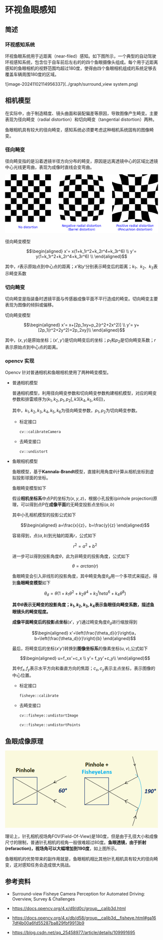 # 环视鱼眼感知

## 简述

### 环视感知系统

环视鱼眼系统用于近距离（near-filed）感知。如下图所示，一个典型的自动驾驶环视感知系统，包含位于自车前后左右的的四个鱼眼摄像头组成。每个用于近距离感知的鱼眼相机的视野范围均超过180度，使得由四个鱼眼相机组成的系统足够去覆盖车辆周围180度的区域。

![image-20241102114956337](../graph/surround_view system.png)



## 相机模型

在实际中，由于制造精度、镜头曲面和装配偏差等原因，导致图像产生畸变。主要表现为径向畸变（radial distortion）和切向畸变（tangential distortion）两种。

鱼眼相机具有较大的径向畸变，感知系统必须要考虑这种相机系统固有的图像畸变。

### 径向畸变

径向畸变指的是沿着透镜半径方向分布的畸变，原因是远离透镜中心的区域比透镜中心光线更弯曲，表现为成像时直线会变弯曲。

![distortion_examples](../graph/distortion_examples.png)

径向畸变模型

$$\begin{aligned}
x'= x(1+k_1r^2+k_2r^4+k_3r^6) \\
y'= y(1+k_1r^2+k_2r^4+k_3r^6) \\
\end{aligned}$$

其中，$r$表示原始点到中心点的距离；$x'$和$y'$分别表示畸变后的距离；$k_1$、$k_2$、$k_3$表示畸变系数

### 切向畸变

切向畸变是指装备时透镜平面与传感器成像平面不平行造成的畸变。切向畸变主要表现为图像的倾斜或偏移。

切向畸变模型

$$\begin{aligned}
x'= x+[2p_1xy+p_2(r^2+2x^2)] \\
y'= y+[2p_1(r^2+2y^2)+2p_2xy]\\
\end{aligned}$$

其中，$(x,y)$是原始坐标；$(x',y')$是切向畸变后的坐标；$p_1$和$p_2$是切向畸变系数；$r$表示原始点到中心点的距离。

### opencv 实现

Opencv 针对普通相机和鱼眼相机使用了两种畸变模型。

* 普通相机模型

  普通相机模型，利用径向畸变参数和切向畸变参数构建相机模型，对应的畸变参数和排雷顺序为$(k_1,k_2,p_1,p_2[,k3[k_4,k_5,k6]])$，

  其中，$k_1, k_2,k_3,k_4,k_5,k_6$为径向畸变参数，$p_1,p_2$为切向畸变参数。

  * 标定接口

    `cv::calibrateCamera`

  * 去畸变接口

    `cv::undistort`

* 鱼眼相机模型

  鱼眼模型，基于**Kannala-Brandt**模型，直接利用角度$\theta$计算从相机坐标到虚拟投影球面的坐标。

  鱼眼畸变模型如下

  假设**相机坐标系**中点P的坐标为$(x,y,z)$，根据小孔投影(pinhole projection)原理，可以得到点P在**成像平面**的无畸变投影点坐标$(a,b)$

  其中小孔相机模型的投影公式如下

  $$\begin{aligned}
  a=\frac{x}{z}，b=\frac{y}{z}
  \end{aligned}$$

  容易得到，点$(a,b)$到光轴的距离$r$，公式如下

  $$r^2=a^2+b^2$$

  进一步可以得到投影角度$\theta$，此为非畸变的投影角度，公式如下

  $$\theta=arctan(r)$$

  鱼眼畸变会引入非线形的投影角度，其中畸变角度$\theta_d$用一个多项式来描述，得到**鱼眼畸变模型**如下

  $$\theta_d=\theta(1+k_1\theta^2+k_2\theta^4+k_3^theta^6+k_4\theta^8)$$

  **其中$\theta$表示无畸变的投影角度；$k_1,k_2,k_3,k_4$表示鱼眼径向畸变系数，描述鱼眼镜头的畸变程度。**

  **成像平面畸变后的投影点坐标**$(x'，y')$通过畸变角度$\theta_d$进行缩放得到

  $$\begin{aligned}
  x'=\left(\frac{\theta_d}{r}\right)a，b=\left(\frac{\theta_d}{r}\right){b}
  \end{aligned}$$

  最后，将畸变后的坐标$(x'y')$转换到**图像坐标系**的像素坐标$(u,v)$,公式如下

  $$\begin{aligned}
  u=f_xx'+c_x \\
  y'= f_yy'+c_y\\
  \end{aligned}$$

  其中$f_x,f_y$表示水平方向和垂直方向的焦距；$c_x,c_y$表示主点坐标，表示图像的中心位置。

  * 标定接口

    `fisheye::calibrate`

  * 去畸变接口

    `cv::fisheye::undistortImage`

    `cv::fisheye::undistortPoints`

## 鱼眼成像原理

![image-20241102150920780](../graph/fisheye_camera.png)

理论上，针孔相机视场角FOV(Field-Of-View)是180度，但是由于孔径大小和成像尺寸的限制，普通针孔相机的视角一般很难超过80度。**鱼眼透镜，由于折射(refaraction)，视场角可以大幅增加到190度**，如上图所示。

鱼眼相机的优势带来的副作用就是，鱼眼相机相比其他针孔相机具有较大的径向畸变，这对感知任务会造成很大挑战。

## 参考资料

* Surround-view Fisheye Camera Perception for Automated Driving: Overview, Survey & Challenges
* https://docs.opencv.org/4.x/d9/d0c/group__calib3d.html
* https://docs.opencv.org/4.x/db/d58/group__calib3d__fisheye.html#ga167df4b00a6fd55287ba829fbf9913b9

* https://blog.csdn.net/qq_25458977/article/details/109991695